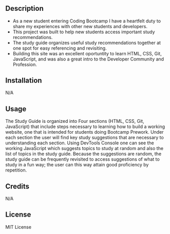 # <Prework Study Guide Official Anarchy>

## Description

- As a new student entering Coding Bootcamp I have a heartfelt duty to share my experiences with other new students and developers.
- This project was built to help new students access important study recommendations.
- The study guide organizes useful study recommendations together at one spot for easy referencing and revisiting. 
- Building this site was an excellent oportuntity to learn HTML, CSS, Git, JavaScript, and was also a great intro to the Developer Community and Profession.


## Installation

N/A

## Usage

The Study Guide is organized into Four sections (HTML, CSS, Git, JavaScript) that include steps necessary to learning how to build a working website, one that is intended for students doing Bootcamp Prework.  Under each section the user will find key study suggestions that are necessary to understanding each section.  Using DevTools Console one can see the working JavaScript which suggests topics to study at random and also the list of topics in the study guide.  Because the suggestions are random, the study guide can be frequently revisited to access suggestions of what to study in a fun way; the user can this way attain good proficiency by repetition.    


## Credits

N/A

## License

MIT License



